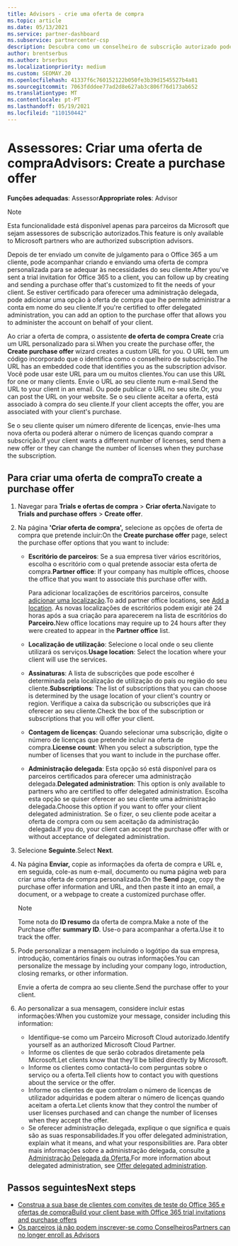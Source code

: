 ```yaml
---
title: Advisors - crie uma oferta de compra
ms.topic: article
ms.date: 05/13/2021
ms.service: partner-dashboard
ms.subservice: partnercenter-csp
description: Descubra como um conselheiro de subscrição autorizado pode usar o Partner Center para criar uma oferta de compra e URL personalizado para incluir nos convites de teste do Office 365.
author: brentserbus
ms.author: brserbus
ms.localizationpriority: medium
ms.custom: SEOMAY.20
ms.openlocfilehash: 41337f6c760152122b050fe3b39d1545527b4a81
ms.sourcegitcommit: 7063fdddee77ad2d8e627ab3c806f76d173ab652
ms.translationtype: MT
ms.contentlocale: pt-PT
ms.lasthandoff: 05/19/2021
ms.locfileid: "110150442"
---
```

# <a name="advisors-create-a-purchase-offer"></a><span data-ttu-id="0f7e5-103">Assessores: Criar uma oferta de compra</span><span class="sxs-lookup"><span data-stu-id="0f7e5-103">Advisors: Create a purchase offer</span></span>

 
<span data-ttu-id="0f7e5-104">**Funções adequadas**: Assessor</span><span class="sxs-lookup"><span data-stu-id="0f7e5-104">**Appropriate roles**: Advisor</span></span>


> [!NOTE]
> <span data-ttu-id="0f7e5-105">Esta funcionalidade está disponível apenas para parceiros da Microsoft que sejam assessores de subscrição autorizados.</span><span class="sxs-lookup"><span data-stu-id="0f7e5-105">This feature is only available to Microsoft partners who are authorized subscription advisors.</span></span>

<span data-ttu-id="0f7e5-106">Depois de ter enviado um convite de julgamento para o Office 365 a um cliente, pode acompanhar criando e enviando uma oferta de compra personalizada para se adequar às necessidades do seu cliente.</span><span class="sxs-lookup"><span data-stu-id="0f7e5-106">After you've sent a trial invitation for Office 365 to a client, you can follow up by creating and sending a purchase offer that's customized to fit the needs of your client.</span></span> <span data-ttu-id="0f7e5-107">Se estiver certificado para oferecer uma administração delegada, pode adicionar uma opção à oferta de compra que lhe permite administrar a conta em nome do seu cliente.</span><span class="sxs-lookup"><span data-stu-id="0f7e5-107">If you're certified to offer delegated administration, you can add an option to the purchase offer that allows you to administer the account on behalf of your client.</span></span>

<span data-ttu-id="0f7e5-108">Ao criar a oferta de compra, o assistente **de oferta de compra Create** cria um URL personalizado para si.</span><span class="sxs-lookup"><span data-stu-id="0f7e5-108">When you create the purchase offer, the **Create purchase offer** wizard creates a custom URL for you.</span></span> <span data-ttu-id="0f7e5-109">O URL tem um código incorporado que o identifica como o conselheiro de subscrição.</span><span class="sxs-lookup"><span data-stu-id="0f7e5-109">The URL has an embedded code that identifies you as the subscription advisor.</span></span> <span data-ttu-id="0f7e5-110">Você pode usar este URL para um ou muitos clientes.</span><span class="sxs-lookup"><span data-stu-id="0f7e5-110">You can use this URL for one or many clients.</span></span> <span data-ttu-id="0f7e5-111">Envie o URL ao seu cliente num e-mail.</span><span class="sxs-lookup"><span data-stu-id="0f7e5-111">Send the URL to your client in an email.</span></span> <span data-ttu-id="0f7e5-112">Ou pode publicar o URL no seu site.</span><span class="sxs-lookup"><span data-stu-id="0f7e5-112">Or, you can post the URL on your website.</span></span> <span data-ttu-id="0f7e5-113">Se o seu cliente aceitar a oferta, está associado à compra do seu cliente.</span><span class="sxs-lookup"><span data-stu-id="0f7e5-113">If your client accepts the offer, you are associated with your client's purchase.</span></span>

<span data-ttu-id="0f7e5-114">Se o seu cliente quiser um número diferente de licenças, envie-lhes uma nova oferta ou poderá alterar o número de licenças quando comprar a subscrição.</span><span class="sxs-lookup"><span data-stu-id="0f7e5-114">If your client wants a different number of licenses, send them a new offer or they can change the number of licenses when they purchase the subscription.</span></span>

## <a name="to-create-a-purchase-offer"></a><span data-ttu-id="0f7e5-115">Para criar uma oferta de compra</span><span class="sxs-lookup"><span data-stu-id="0f7e5-115">To create a purchase offer</span></span>

1. <span data-ttu-id="0f7e5-116">Navegar para **Trials e ofertas de compra**  >  **Criar oferta.**</span><span class="sxs-lookup"><span data-stu-id="0f7e5-116">Navigate to **Trials and purchase offers** > **Create offer**.</span></span>

2. <span data-ttu-id="0f7e5-117">Na página **'Criar oferta de compra',** selecione as opções de oferta de compra que pretende incluir:</span><span class="sxs-lookup"><span data-stu-id="0f7e5-117">On the **Create purchase offer** page, select the purchase offer options that you want to include:</span></span>

    - <span data-ttu-id="0f7e5-118">**Escritório de parceiros**: Se a sua empresa tiver vários escritórios, escolha o escritório com o qual pretende associar esta oferta de compra.</span><span class="sxs-lookup"><span data-stu-id="0f7e5-118">**Partner office**: If your company has multiple offices, choose the office that you want to associate this purchase offer with.</span></span>

        <span data-ttu-id="0f7e5-119">Para adicionar localizações de escritórios parceiros, consulte [adicionar uma localização](manage-locations.md).</span><span class="sxs-lookup"><span data-stu-id="0f7e5-119">To add partner office locations, see [Add a location](manage-locations.md).</span></span> <span data-ttu-id="0f7e5-120">As novas localizações de escritórios podem exigir até 24 horas após a sua criação para aparecerem na lista de escritórios do **Parceiro.**</span><span class="sxs-lookup"><span data-stu-id="0f7e5-120">New office locations may require up to 24 hours after they were created to appear in the **Partner office** list.</span></span>

    - <span data-ttu-id="0f7e5-121">**Localização de utilização**: Selecione o local onde o seu cliente utilizará os serviços.</span><span class="sxs-lookup"><span data-stu-id="0f7e5-121">**Usage location**: Select the location where your client will use the services.</span></span>
    - <span data-ttu-id="0f7e5-122">**Assinaturas**: A lista de subscrições que pode escolher é determinada pela localização de utilização do país ou região do seu cliente.</span><span class="sxs-lookup"><span data-stu-id="0f7e5-122">**Subscriptions**: The list of subscriptions that you can choose is determined by the usage location of your client's country or region.</span></span> <span data-ttu-id="0f7e5-123">Verifique a caixa da subscrição ou subscrições que irá oferecer ao seu cliente.</span><span class="sxs-lookup"><span data-stu-id="0f7e5-123">Check the box of the subscription or subscriptions that you will offer your client.</span></span>
    - <span data-ttu-id="0f7e5-124">**Contagem de licenças**: Quando selecionar uma subscrição, digite o número de licenças que pretende incluir na oferta de compra.</span><span class="sxs-lookup"><span data-stu-id="0f7e5-124">**License count**: When you select a subscription, type the number of licenses that you want to include in the purchase offer.</span></span>
    - <span data-ttu-id="0f7e5-125">**Administração delegada**: Esta opção só está disponível para os parceiros certificados para oferecer uma administração delegada.</span><span class="sxs-lookup"><span data-stu-id="0f7e5-125">**Delegated administration**: This option is only available to partners who are certified to offer delegated administration.</span></span> <span data-ttu-id="0f7e5-126">Escolha esta opção se quiser oferecer ao seu cliente uma administração delegada.</span><span class="sxs-lookup"><span data-stu-id="0f7e5-126">Choose this option if you want to offer your client delegated administration.</span></span> <span data-ttu-id="0f7e5-127">Se o fizer, o seu cliente pode aceitar a oferta de compra com ou sem aceitação da administração delegada.</span><span class="sxs-lookup"><span data-stu-id="0f7e5-127">If you do, your client can accept the purchase offer with or without acceptance of delegated administration.</span></span>

3. <span data-ttu-id="0f7e5-128">Selecione **Seguinte**.</span><span class="sxs-lookup"><span data-stu-id="0f7e5-128">Select **Next**.</span></span>

4. <span data-ttu-id="0f7e5-129">Na página **Enviar,** copie as informações da oferta de compra e URL e, em seguida, cole-as num e-mail, documento ou numa página web para criar uma oferta de compra personalizada.</span><span class="sxs-lookup"><span data-stu-id="0f7e5-129">On the **Send** page, copy the purchase offer information and URL, and then paste it into an email, a document, or a webpage to create a customized purchase offer.</span></span>

    > [!NOTE]
    > <span data-ttu-id="0f7e5-130">Tome nota do **ID resumo** da oferta de compra.</span><span class="sxs-lookup"><span data-stu-id="0f7e5-130">Make a note of the Purchase offer **summary ID**.</span></span> <span data-ttu-id="0f7e5-131">Use-o para acompanhar a oferta.</span><span class="sxs-lookup"><span data-stu-id="0f7e5-131">Use it to track the offer.</span></span>

5. <span data-ttu-id="0f7e5-132">Pode personalizar a mensagem incluindo o logótipo da sua empresa, introdução, comentários finais ou outras informações.</span><span class="sxs-lookup"><span data-stu-id="0f7e5-132">You can personalize the message by including your company logo, introduction, closing remarks, or other information.</span></span>

    <span data-ttu-id="0f7e5-133">Envie a oferta de compra ao seu cliente.</span><span class="sxs-lookup"><span data-stu-id="0f7e5-133">Send the purchase offer to your client.</span></span>

6. <span data-ttu-id="0f7e5-134">Ao personalizar a sua mensagem, considere incluir estas informações:</span><span class="sxs-lookup"><span data-stu-id="0f7e5-134">When you customize your message, consider including this information:</span></span>

    - <span data-ttu-id="0f7e5-135">Identifique-se como um Parceiro Microsoft Cloud autorizado.</span><span class="sxs-lookup"><span data-stu-id="0f7e5-135">Identify yourself as an authorized Microsoft Cloud Partner.</span></span>
    - <span data-ttu-id="0f7e5-136">Informe os clientes de que serão cobrados diretamente pela Microsoft.</span><span class="sxs-lookup"><span data-stu-id="0f7e5-136">Let clients know that they'll be billed directly by Microsoft.</span></span>
    - <span data-ttu-id="0f7e5-137">Informe os clientes como contactá-lo com perguntas sobre o serviço ou a oferta.</span><span class="sxs-lookup"><span data-stu-id="0f7e5-137">Tell clients how to contact you with questions about the service or the offer.</span></span>
    - <span data-ttu-id="0f7e5-138">Informe os clientes de que controlam o número de licenças de utilizador adquiridas e podem alterar o número de licenças quando aceitam a oferta.</span><span class="sxs-lookup"><span data-stu-id="0f7e5-138">Let clients know that they control the number of user licenses purchased and can change the number of licenses when they accept the offer.</span></span>
    - <span data-ttu-id="0f7e5-139">Se oferecer administração delegada, explique o que significa e quais são as suas responsabilidades.</span><span class="sxs-lookup"><span data-stu-id="0f7e5-139">If you offer delegated administration, explain what it means, and what your responsibilities are.</span></span> <span data-ttu-id="0f7e5-140">Para obter mais informações sobre a administração delegada, consulte [a Administração Delegada da Oferta.](customers-revoke-admin-privileges.md)</span><span class="sxs-lookup"><span data-stu-id="0f7e5-140">For more information about delegated administration, see [Offer delegated administration](customers-revoke-admin-privileges.md).</span></span>

## <a name="next-steps"></a><span data-ttu-id="0f7e5-141">Passos seguintes</span><span class="sxs-lookup"><span data-stu-id="0f7e5-141">Next steps</span></span>

- [<span data-ttu-id="0f7e5-142">Construa a sua base de clientes com convites de teste do Office 365 e ofertas de compra</span><span class="sxs-lookup"><span data-stu-id="0f7e5-142">Build your client base with Office 365 trial invitations and purchase offers</span></span>](advisors-build-your-business.md)
- [<span data-ttu-id="0f7e5-143">Os parceiros já não podem inscrever-se como Conselheiros</span><span class="sxs-lookup"><span data-stu-id="0f7e5-143">Partners can no longer enroll as Advisors</span></span>](advisors-no-csp.md)
